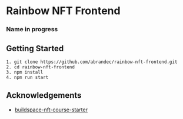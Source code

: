 # Rainbow NFT Frontend

### Name in progress

## Getting Started

```
1. git clone https://github.com/abrandec/rainbow-nft-frontend.git
2. cd rainbow-nft-frontend
3. npm install
4. npm run start
```
## Acknowledgements
- [buildspace-nft-course-starter](https://github.com/buildspace/buildspace-nft-course-starter)